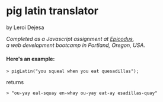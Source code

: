 # pig latin translator
by Leroi Dejesa

*Completed as a Javascript assignment at [Epicodus](http://www.epicodus.com),<br>
a web development bootcamp in Portland, Oregon, USA.*

#### Here's an example:

```
> pigLatin("you squeal when you eat quesadillas");
```
returns
```
> "ou-yay eal-squay en-whay ou-yay eat-ay esadillas-quay"
```
